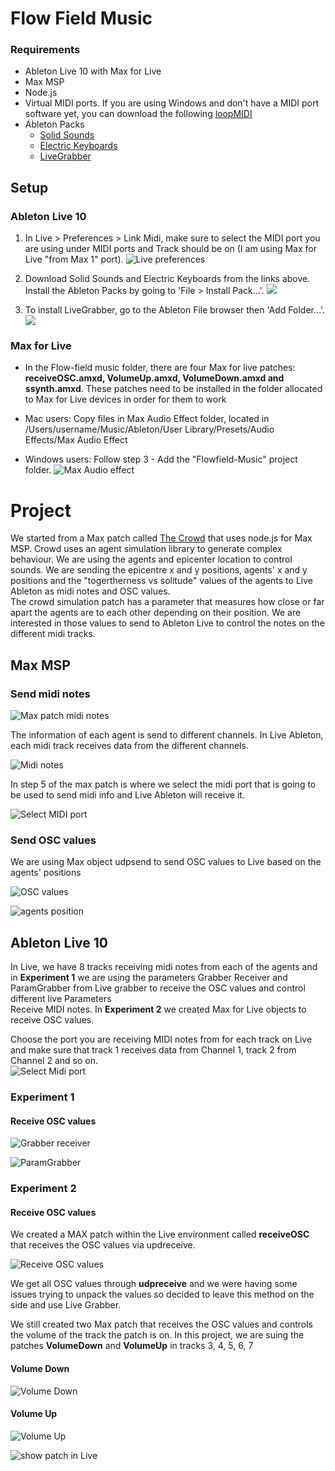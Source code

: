# Flow Field Music
### Requirements  
- Ableton Live 10 with Max for Live
- Max MSP
- Node.js
- Virtual MIDI ports. If you are using Windows and don't have a MIDI port software yet, you can download the following [loopMIDI](https://www.tobias-erichsen.de/software/loopmidi.html)
- Ableton Packs
	- [Solid Sounds](https://www.ableton.com/en/packs/solid-sounds/) 
	- [Electric Keyboards](https://www.ableton.com/en/packs/electric-keyboards/)
	- [LiveGrabber](https://www.showsync.com/tools)  
	 
## Setup
### Ableton Live 10

1. In Live > Preferences > Link Midi, make sure to select the MIDI port you are using under MIDI ports and Track should be on (I am using Max for Live "from Max 1" port). ![Live preferences](images/LivePreferences.png)  
2. Download Solid Sounds and Electric Keyboards from the links above. Install the Ableton Packs by going to 'File > Install Pack...'.  ![](images/install-pack.jpg)

3. To install LiveGrabber, go to the Ableton File browser then 'Add Folder...'. ![](images/add-pack-folder.jpg) 



### Max for Live  
- In the Flow-field music folder, there are four Max for live patches: **receiveOSC.amxd, VolumeUp.amxd, VolumeDown.amxd and ssynth.amxd**. These patches need to be installed in the folder allocated to Max for Live devices in order for them to work

- Mac users: Copy files in Max Audio Effect folder, located in /Users/username/Music/Ableton/User Library/Presets/Audio Effects/Max Audio Effect
- Windows users: Follow step 3 - Add the "Flowfield-Music" project folder.
![Max Audio effect](images/MAxAudioEffectFolder.png)  





# Project

We started from a Max patch called [The Crowd](https://cycling74.com/tutorials/node-recipe-02-the-crowd) that uses node.js for Max MSP. Crowd uses an agent simulation library to generate complex behaviour. 
We are using the agents and epicenter location to control sounds. We are sending the epicentre x and y positions, agents' x and y positions and the "togertherness vs solitude" values of the agents to Live Ableton as midi notes and OSC values.  
The crowd simulation patch has a parameter that measures how close or far apart the agents are to each other depending on their position. We are interested in those values to send to Ableton Live to control the notes on the different midi tracks. 

## Max MSP

### Send midi notes 

![Max patch midi notes](images/midiNotestoLive01.png)

The information of each agent is send to different channels. In Live Ableton, each midi track receives data from the different channels.  

![Midi notes](images/midiNotestoLive02.png)  

In step 5 of the max patch is where we select the midi port that is going to be used to send midi info and Live Ableton will receive it. 

![Select MIDI port](images/chooseMIDIport.png)  


### Send OSC values

We are using Max object udpsend to send OSC values to Live based on the agents' positions

![OSC values](images/OSCvalues1.png)

![agents position](images/agentsPosition.png)





## Ableton Live 10

In Live, we have 8 tracks receiving midi notes from each of the agents and in **Experiment 1** we are using the parameters Grabber Receiver and ParamGrabber from Live grabber to receive the OSC values and control different live Parameters  
Receive MIDI notes. In **Experiment 2** we created Max for Live objects to receive OSC values.  

Choose the port you are receiving MIDI notes from for each track on Live and make sure that track 1 receives data from Channel 1, track 2 from Channel 2 and so on.  
![Select Midi port](images/ReceiveMIDI.png)


### Experiment 1  

#### Receive OSC values

![Grabber receiver](images/GrabberReceiver.png)  

![ParamGrabber](images/ParamGrabber.png)  


### Experiment 2  

#### Receive OSC values

We created a MAX patch within the Live environment called **receiveOSC** that receives the OSC values via updreceive. 

![Receive OSC values](images/receiveOSCMaxpatch.png) 

We get all OSC values through **udpreceive** and we were having some issues trying to unpack the values so decided to leave this method on the side and use Live Grabber.  

We still created two Max patch that receives the OSC values and controls the volume of the track the patch is on.   In this project, we are suing the patches **VolumeDown** and **VolumeUp** in tracks 3, 4, 5, 6, 7


#### Volume Down

![Volume Down](images/VolumeDownPatch.png)  


#### Volume Up

![Volume Up](images/VolumeUp.png)  

![show patch in Live](images/track7.png)


